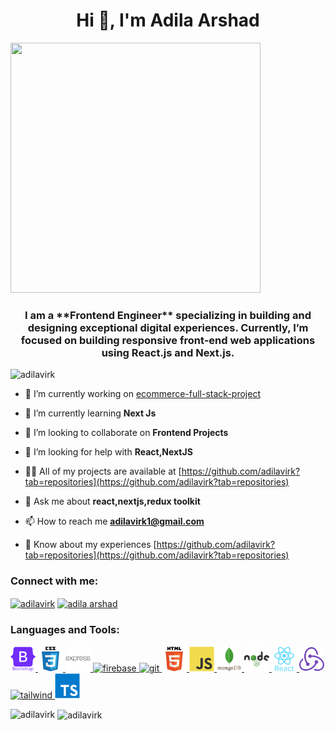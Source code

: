 <h1 align="center">Hi 👋, I'm Adila Arshad</h1>
<img src="https://user-images.githubusercontent.com/102985224/211582827-8fd748d6-9181-4c5f-a620-76168b861a4d.gif" width=400 height=400 justify="center"/>
<h3 align="center">I am a **Frontend Engineer** specializing in building and designing exceptional digital experiences. Currently, I’m focused on building responsive front-end web applications using React.js and Next.js.</h3>

<p align="left"> <img src="https://komarev.com/ghpvc/?username=adilavirk&label=Profile%20views&color=0e75b6&style=flat" alt="adilavirk" /> </p>

- 🔭 I’m currently working on [ecommerce-full-stack-project](https://ecommerce-fullstack-project.vercel.app/)

- 🌱 I’m currently learning **Next Js**

- 👯 I’m looking to collaborate on **Frontend Projects**

- 🤝 I’m looking for help with **React,NextJS**

- 👨‍💻 All of my projects are available at [https://github.com/adilavirk?tab=repositories](https://github.com/adilavirk?tab=repositories)

- 💬 Ask me about **react,nextjs,redux toolkit**

- 📫 How to reach me **adilavirk1@gmail.com**

- 📄 Know about my experiences [https://github.com/adilavirk?tab=repositories](https://github.com/adilavirk?tab=repositories)

<h3 align="left">Connect with me:</h3>
<p align="left">
<a href="https://twitter.com/adilavirk" target="blank"><img align="center" src="https://raw.githubusercontent.com/rahuldkjain/github-profile-readme-generator/master/src/images/icons/Social/twitter.svg" alt="adilavirk" height="30" width="40" /></a>
<a href="https://linkedin.com/in/adila arshad" target="blank"><img align="center" src="https://raw.githubusercontent.com/rahuldkjain/github-profile-readme-generator/master/src/images/icons/Social/linked-in-alt.svg" alt="adila arshad" height="30" width="40" /></a>
</p>

<h3 align="left">Languages and Tools:</h3>
<p align="left"> <a href="https://getbootstrap.com" target="_blank" rel="noreferrer"> <img src="https://raw.githubusercontent.com/devicons/devicon/master/icons/bootstrap/bootstrap-plain-wordmark.svg" alt="bootstrap" width="40" height="40"/> </a> <a href="https://www.w3schools.com/css/" target="_blank" rel="noreferrer"> <img src="https://raw.githubusercontent.com/devicons/devicon/master/icons/css3/css3-original-wordmark.svg" alt="css3" width="40" height="40"/> </a> <a href="https://expressjs.com" target="_blank" rel="noreferrer"> <img src="https://raw.githubusercontent.com/devicons/devicon/master/icons/express/express-original-wordmark.svg" alt="express" width="40" height="40"/> </a> <a href="https://firebase.google.com/" target="_blank" rel="noreferrer"> <img src="https://www.vectorlogo.zone/logos/firebase/firebase-icon.svg" alt="firebase" width="40" height="40"/> </a> <a href="https://git-scm.com/" target="_blank" rel="noreferrer"> <img src="https://www.vectorlogo.zone/logos/git-scm/git-scm-icon.svg" alt="git" width="40" height="40"/> </a> <a href="https://www.w3.org/html/" target="_blank" rel="noreferrer"> <img src="https://raw.githubusercontent.com/devicons/devicon/master/icons/html5/html5-original-wordmark.svg" alt="html5" width="40" height="40"/> </a> <a href="https://developer.mozilla.org/en-US/docs/Web/JavaScript" target="_blank" rel="noreferrer"> <img src="https://raw.githubusercontent.com/devicons/devicon/master/icons/javascript/javascript-original.svg" alt="javascript" width="40" height="40"/> </a> <a href="https://www.mongodb.com/" target="_blank" rel="noreferrer"> <img src="https://raw.githubusercontent.com/devicons/devicon/master/icons/mongodb/mongodb-original-wordmark.svg" alt="mongodb" width="40" height="40"/> </a> <a href="https://nodejs.org" target="_blank" rel="noreferrer"> <img src="https://raw.githubusercontent.com/devicons/devicon/master/icons/nodejs/nodejs-original-wordmark.svg" alt="nodejs" width="40" height="40"/> </a> <a href="https://reactjs.org/" target="_blank" rel="noreferrer"> <img src="https://raw.githubusercontent.com/devicons/devicon/master/icons/react/react-original-wordmark.svg" alt="react" width="40" height="40"/> </a> <a href="https://redux.js.org" target="_blank" rel="noreferrer"> <img src="https://raw.githubusercontent.com/devicons/devicon/master/icons/redux/redux-original.svg" alt="redux" width="40" height="40"/> </a> <a href="https://tailwindcss.com/" target="_blank" rel="noreferrer"> <img src="https://www.vectorlogo.zone/logos/tailwindcss/tailwindcss-icon.svg" alt="tailwind" width="40" height="40"/> </a> <a href="https://www.typescriptlang.org/" target="_blank" rel="noreferrer"> <img src="https://raw.githubusercontent.com/devicons/devicon/master/icons/typescript/typescript-original.svg" alt="typescript" width="40" height="40"/> </a> </p>

<p><img align="left" src="https://github-readme-stats.vercel.app/api/top-langs?username=adilavirk&show_icons=true&locale=en&layout=compact" alt="adilavirk" /></p>

<p>&nbsp;<img align="center" src="https://github-readme-stats.vercel.app/api?username=adilavirk&show_icons=true&locale=en" alt="adilavirk" /></p>
